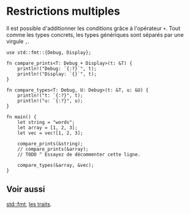 # Restrictions multiples

Il est possible d'additionner les conditions grâce à l'opérateur `+`. Tout comme les types concrets, les types génériques sont séparés par une virgule `,`.

```rust,editable
use std::fmt::{Debug, Display};

fn compare_prints<T: Debug + Display>(t: &T) {
    println!("Debug: `{:?}`", t);
    println!("Display: `{}`", t);
}

fn compare_types<T: Debug, U: Debug>(t: &T, u: &U) {
    println!("t: `{:?}", t);
    println!("u: `{:?}", u);
}

fn main() {
    let string = "words";
    let array = [1, 2, 3];
    let vec = vec![1, 2, 3];

    compare_prints(&string);
    // compare_prints(&array);
    // TODO ^ Essayez de décommenter cette ligne.

    compare_types(&array, &vec);
}

```

## Voir aussi

[std::fmt][fmt], [les traits][traits].

[fmt]: ../chapitre1/affichage.html
[traits]: ../chapitre14/traits.html
